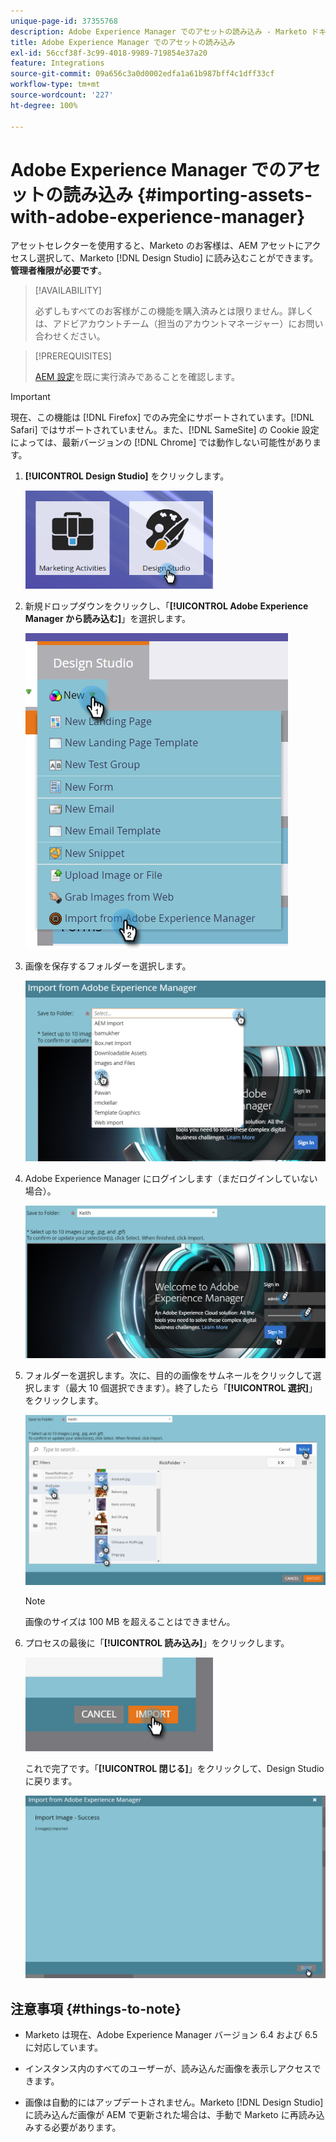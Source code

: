 ```yaml
---
unique-page-id: 37355768
description: Adobe Experience Manager でのアセットの読み込み - Marketo ドキュメント - 製品ドキュメント
title: Adobe Experience Manager でのアセットの読み込み
exl-id: 56ccf38f-3c99-4018-9989-719854e37a20
feature: Integrations
source-git-commit: 09a656c3a0d0002edfa1a61b987bff4c1dff33cf
workflow-type: tm+mt
source-wordcount: '227'
ht-degree: 100%

---
```


# Adobe Experience Manager でのアセットの読み込み {#importing-assets-with-adobe-experience-manager}

アセットセレクターを使用すると、Marketo のお客様は、AEM アセットにアクセスし選択して、Marketo [!DNL Design Studio] に読み込むことができます。**管理者権限が必要です**。

>[!AVAILABILITY]
>
>必ずしもすべてのお客様がこの機能を購入済みとは限りません。詳しくは、アドビアカウントチーム（担当のアカウントマネージャー）にお問い合わせください。

>[!PREREQUISITES]
>
>[AEM 設定](/help/marketo/product-docs/core-marketo-concepts/miscellaneous/configuring-adobe-experience-manager-integration.md)を既に実行済みであることを確認します。

>[!IMPORTANT]
>
>現在、この機能は [!DNL Firefox] でのみ完全にサポートされています。[!DNL Safari] ではサポートされていません。また、[!DNL SameSite] の Cookie 設定によっては、最新バージョンの [!DNL Chrome] では動作しない可能性があります。

1. **[!UICONTROL Design Studio]** をクリックします。

   ![](assets/importing-assets-with-adobe-experience-manager-1.png)

1. 新規ドロップダウンをクリックし、「**[!UICONTROL Adobe Experience Manager から読み込む]**」を選択します。

   ![](assets/importing-assets-with-adobe-experience-manager-2.png)

1. 画像を保存するフォルダーを選択します。

   ![](assets/importing-assets-with-adobe-experience-manager-3.png)

1. Adobe Experience Manager にログインします（まだログインしていない場合）。

   ![](assets/importing-assets-with-adobe-experience-manager-4.png)

1. フォルダーを選択します。次に、目的の画像をサムネールをクリックして選択します（最大 10 個選択できます）。終了したら「**[!UICONTROL 選択]**」をクリックします。

   ![](assets/importing-assets-with-adobe-experience-manager-5.png)

   >[!NOTE]
   >
   >画像のサイズは 100 MB を超えることはできません。

1. プロセスの最後に「**[!UICONTROL 読み込み]**」をクリックします。

   ![](assets/importing-assets-with-adobe-experience-manager-6.png)

   これで完了です。「**[!UICONTROL 閉じる]**」をクリックして、Design Studio に戻ります。

   ![](assets/importing-assets-with-adobe-experience-manager-7.png)

## 注意事項 {#things-to-note}

* Marketo は現在、Adobe Experience Manager バージョン 6.4 および 6.5 に対応しています。

* インスタンス内のすべてのユーザーが、読み込んだ画像を表示しアクセスできます。

* 画像は自動的にはアップデートされません。Marketo [!DNL Design Studio] に読み込んだ画像が AEM で更新された場合は、手動で Marketo に再読み込みする必要があります。
